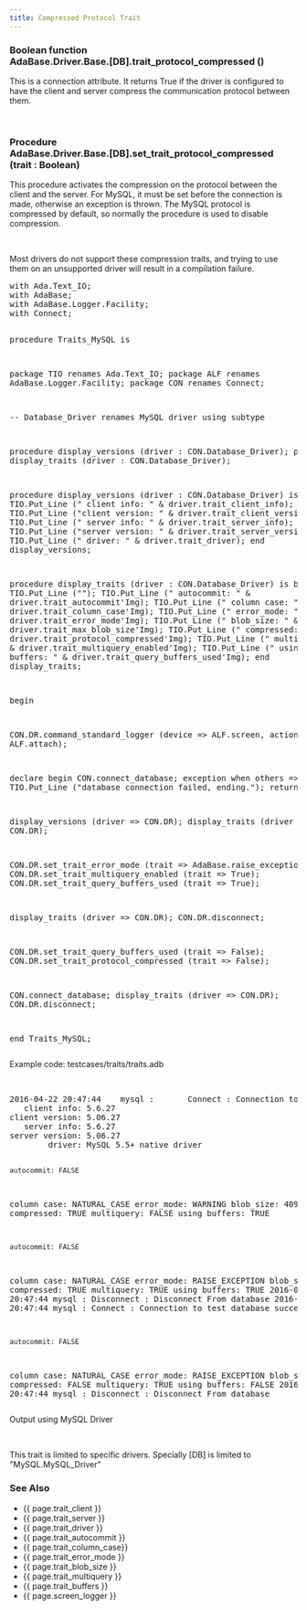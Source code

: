 ```yaml
---
title: Compressed Protocol Trait
---
```


<div class="leftside">
<h3>Boolean function<br/>
AdaBase.Driver.Base.[DB].trait_protocol_compressed ()</h3>
<p>This is a connection attribute.  It returns True if the driver is
configured to have the client and server compress the communication
protocol between them.</p>
<br/>
<h3>Procedure<br/>
AdaBase.Driver.Base.[DB].set_trait_protocol_compressed (trait : Boolean)</h3>
<p>This procedure activates the compression on the protocol between the
client and the server.  For MySQL, it must be set before the connection is
made, otherwise an exception is thrown.  The MySQL protocol is compressed
by default, so normally the procedure is used to disable compression.</p>
<br/>
<p>Most drivers do not support these compression traits, and trying to use
them on an unsupported driver will result in a compilation failure.</p>
<pre class="code">
with Ada.Text_IO;
with AdaBase;
with AdaBase.Logger.Facility;
with Connect;

procedure Traits_MySQL is

   package TIO renames Ada.Text_IO;
   package ALF renames AdaBase.Logger.Facility;
   package CON renames Connect;

   --  Database_Driver renames MySQL driver using subtype

   procedure display_versions (driver : CON.Database_Driver);
   procedure display_traits   (driver : CON.Database_Driver);

   procedure display_versions (driver : CON.Database_Driver) is
   begin
      TIO.Put_Line ("   client info: " & driver.trait_client_info);
      TIO.Put_Line ("client version: " & driver.trait_client_version);
      TIO.Put_Line ("   server info: " & driver.trait_server_info);
      TIO.Put_Line ("server version: " & driver.trait_server_version);
      TIO.Put_Line ("        driver: " & driver.trait_driver);
   end display_versions;

   procedure display_traits (driver : CON.Database_Driver) is
   begin
      TIO.Put_Line ("");
      TIO.Put_Line ("    autocommit: " & driver.trait_autocommit'Img);
      TIO.Put_Line ("   column case: " & driver.trait_column_case'Img);
      TIO.Put_Line ("    error_mode: " & driver.trait_error_mode'Img);
      TIO.Put_Line ("     blob_size: " & driver.trait_max_blob_size'Img);
      TIO.Put_Line ("    compressed: " & driver.trait_protocol_compressed'Img);
      TIO.Put_Line ("    multiquery: " & driver.trait_multiquery_enabled'Img);
      TIO.Put_Line (" using buffers: " & driver.trait_query_buffers_used'Img);
   end display_traits;

begin

   CON.DR.command_standard_logger (device => ALF.screen,
                                  action => ALF.attach);

   declare
   begin
      CON.connect_database;
   exception
      when others =>
         TIO.Put_Line ("database connection failed, ending.");
         return;
   end;

   display_versions (driver => CON.DR);
   display_traits   (driver => CON.DR);

   CON.DR.set_trait_error_mode         (trait => AdaBase.raise_exception);
   CON.DR.set_trait_multiquery_enabled (trait => True);
   CON.DR.set_trait_query_buffers_used (trait => True);

   display_traits   (driver => CON.DR);
   CON.DR.disconnect;

   CON.DR.set_trait_query_buffers_used  (trait => False);
   CON.DR.set_trait_protocol_compressed (trait => False);

   CON.connect_database;
   display_traits   (driver => CON.DR);
   CON.DR.disconnect;

end Traits_MySQL;
</pre>
<p class="caption">Example code: testcases/traits/traits.adb</p>
<br/>
<pre class="output">
2016-04-22 20:47:44    mysql :       Connect : Connection to test database succeeded.
   client info: 5.6.27
client version: 5.06.27
   server info: 5.6.27
server version: 5.06.27
        driver: MySQL 5.5+ native driver

    autocommit: FALSE
   column case: NATURAL_CASE
    error_mode: WARNING
     blob_size:  4096
    compressed: TRUE
    multiquery: FALSE
 using buffers: TRUE

    autocommit: FALSE
   column case: NATURAL_CASE
    error_mode: RAISE_EXCEPTION
     blob_size:  4096
    compressed: TRUE
    multiquery: TRUE
 using buffers: TRUE
2016-04-22 20:47:44    mysql :    Disconnect : Disconnect From database
2016-04-22 20:47:44    mysql :       Connect : Connection to test database succeeded.

    autocommit: FALSE
   column case: NATURAL_CASE
    error_mode: RAISE_EXCEPTION
     blob_size:  4096
    compressed: FALSE
    multiquery: TRUE
 using buffers: FALSE
2016-04-22 20:47:44    mysql :    Disconnect : Disconnect From database
</pre>
<p class="caption">Output using MySQL Driver</p>
<br/>
<p>This trait is limited to specific drivers.  Specially [DB] is limited to "MySQL.MySQL_Driver"</p>
</div>
<div class="sidenav">
  <h3>See Also</h3>
  <ul>
    <li>{{ page.trait_client }}</li>
    <li>{{ page.trait_server }}</li>
    <li>{{ page.trait_driver }}</li>
    <li>{{ page.trait_autocommit }}</li>
    <li>{{ page.trait_column_case}}</li>
    <li>{{ page.trait_error_mode }}</li>
    <li>{{ page.trait_blob_size }}</li>
    <li>{{ page.trait_multiquery }}</li>
    <li>{{ page.trait_buffers }}</li>
    <li>{{ page.screen_logger }}</li>
  </ul>
</div>
